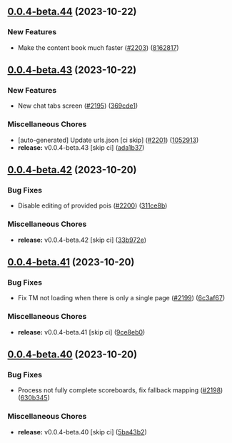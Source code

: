 ## [0.0.4-beta.44](https://github.com/Wynntils/Artemis/compare/v0.0.4-beta.43...v0.0.4-beta.44) (2023-10-22)


### New Features

* Make the content book much faster ([#2203](https://github.com/Wynntils/Artemis/issues/2203)) ([8162817](https://github.com/Wynntils/Artemis/commit/816281711e97b1af5f78975ddd63b800f515a1c4))

## [0.0.4-beta.43](https://github.com/Wynntils/Artemis/compare/v0.0.4-beta.42...v0.0.4-beta.43) (2023-10-22)


### New Features

* New chat tabs screen ([#2195](https://github.com/Wynntils/Artemis/issues/2195)) ([369cde1](https://github.com/Wynntils/Artemis/commit/369cde18ffc8f1faaf30b0a7b4d079cbce5b887a))


### Miscellaneous Chores

* [auto-generated] Update urls.json [ci skip] ([#2201](https://github.com/Wynntils/Artemis/issues/2201)) ([1052913](https://github.com/Wynntils/Artemis/commit/1052913d7cc5a7f902934e16042bc127bad89b05))
* **release:** v0.0.4-beta.43 [skip ci] ([ada1b37](https://github.com/Wynntils/Artemis/commit/ada1b37e22a011e9cd5c712f2dffed964cdd8cb9))

## [0.0.4-beta.42](https://github.com/Wynntils/Artemis/compare/v0.0.4-beta.41...v0.0.4-beta.42) (2023-10-20)


### Bug Fixes

* Disable editing of provided pois ([#2200](https://github.com/Wynntils/Artemis/issues/2200)) ([311ce8b](https://github.com/Wynntils/Artemis/commit/311ce8b692ff2b3e71331d70e454261b32fd5927))


### Miscellaneous Chores

* **release:** v0.0.4-beta.42 [skip ci] ([33b972e](https://github.com/Wynntils/Artemis/commit/33b972e6b58484f4944e1694a375c12e9c5f261a))

## [0.0.4-beta.41](https://github.com/Wynntils/Artemis/compare/v0.0.4-beta.40...v0.0.4-beta.41) (2023-10-20)


### Bug Fixes

* Fix TM not loading when there is only a single page ([#2199](https://github.com/Wynntils/Artemis/issues/2199)) ([6c3af67](https://github.com/Wynntils/Artemis/commit/6c3af679e5c4dd030b1c6a74dac4398c91c0cb76))


### Miscellaneous Chores

* **release:** v0.0.4-beta.41 [skip ci] ([9ce8eb0](https://github.com/Wynntils/Artemis/commit/9ce8eb0fe24b9d66fe49a3a36a934479a0c27ea7))

## [0.0.4-beta.40](https://github.com/Wynntils/Artemis/compare/v0.0.4-beta.39...v0.0.4-beta.40) (2023-10-20)


### Bug Fixes

* Process not fully complete scoreboards, fix fallback mapping ([#2198](https://github.com/Wynntils/Artemis/issues/2198)) ([630b345](https://github.com/Wynntils/Artemis/commit/630b34512c6f56f675eb1f49b8d72db79eadb4d7))


### Miscellaneous Chores

* **release:** v0.0.4-beta.40 [skip ci] ([5ba43b2](https://github.com/Wynntils/Artemis/commit/5ba43b239dae1999b4c1b2f31caf017a7fcdc47c))

